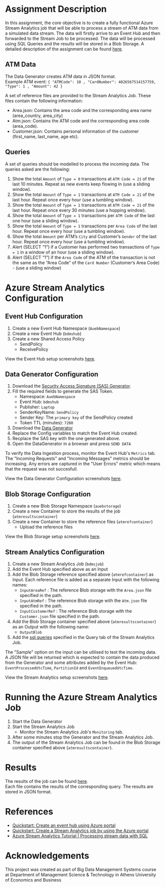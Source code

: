 # Assignment Description

In this assignment, the core objective is to create a fully functional Azure Stream Analytics job that will be able to process a stream of ATM data from a simulated data stream. The data will firstly arrive to an Event Hub and then forwarded to the Stream Job to be processed. The data will be processed using SQL Queries and the results will be stored in a Blob Storage. A detailed description of the assignment can be found [here](Proj4_Stream_Analytics.pdf).


## ATM Data
The Data Generator creates ATM data in JSON format. <br>
Example ATM event: `{ "ATMCode": 10 , "CardNumber": 4026567514157759, "Type": 1 , "Amount": 42 }`

A set of reference files are provided to the Stream Analytics Job. These files contain the following information:
- Area.json: Contains the area code and the corresponding area name (area_country, area_city)
- Atm.json: Contains the ATM code and the corresponding area code (area_code).
- Customer.json: Contains personal information of the customer (first_name, last_name, age etc).

## Queries 

A set of queries should be modelled to process the incoming data. The queries asked are the following:
1. Show the total `Amount` of `Type = 0` transactions at `ATM Code = 21` of the last 10 minutes. Repeat as new events keep flowing in (use a sliding window).
2. Show the total `Amount` of `Type = 1` transactions at `ATM Code = 21` of the last hour. Repeat once every hour
(use a tumbling window).
3. Show the total `Amount` of `Type = 1` transactions at `ATM Code = 21` of the last hour. Repeat once every 30 minutes (use a hopping window).
4. Show the total `Amount` of `Type = 1` transactions per `ATM Code` of the last one hour (use a sliding window).
5. Show the total `Amount` of `Type = 1` transactions per `Area Code` of the last hour. Repeat once every hour (use a tumbling window).
6. Show the total `Amount` per ATM’s `City` and Customer’s `Gender` of the last hour. Repeat once every hour (use a tumbling window).
7. Alert (SELECT “1”) if a Customer has performed two transactions of `Type = 1` in a window of an hour (use a sliding window).
8. Alert (SELECT “1”) if the `Area Code` of the ATM of the transaction is not the same as the “Area Code” of the `Card Number` (Customer’s Area Code) - (use a sliding window)


# Azure Stream Analytics Configuration

## Event Hub Configuration

1. Create a new Event Hub Namespace (`AuebNamespace`)
2. Create a new Event Hub (`bdmshub`)
3. Create a new Shared Access Policy
    - SendPolicy
    - ReceivePolicy

View the Event Hub setup screenshots [here](Setup_Screenshots/EventHub/).

## Data Generator Configuration

1. Download the [Security Access Signature (SAS) Generator](https://github.com/sandrinodimattia/RedDog/releases).
2. Fill the required fields to generate the SAS Token. 
    - Namespace: `AuebNamespace`
    - Event Hub: `bdmshub`
    - Publisher: `Laptop`
    - SenderKeyName: `SendPolicy`
    - Sender Key: The `primary key` of the SendPolicy created
    - Token TTL (minutes): `7200`
3. Download the [Data Generator](https://edu.dmst.aueb.gr/mod/resource/view.php?id=2535)
4. Replace the Config variables to match the Event Hub created.
5. Recplace the SAS key with the one generated above.
6. Open the DataGenerator in a browser and press `SEND DATA`

To verify the Data Ingestion process, monitor the Event Hub's `Metrics` tab. The "Incoming Requests" and "Incoming Messages" metrics should be increasing. Any errors are captured in the "User Errors" metric which means that the request was not succesfull.

View the Data Generator Configuration screenshots [here](DataIngestionScreenshots).

## Blob Storage Configuration

1. Create a new Blob Storage Namespace (`auebstorage`)
2. Create a new Container to store the results of the job (`atmresultscontainer`)
3. Create a new Container to store the reference files (`atmrefcontainer`)
    - Upload the reference files 

View the Blob Storage setup screenshots [here](Setup_Screenshots/BlobStorage/).

## Stream Analytics Configuration

1. Create a new Stream Analytics Job (`bdmsjob`)
2. Add the Event Hub specified above as an Input
3. Add the Blob Storage reference specified above (`atmrefcontainer`) as Input. Each reference file is added as a separate Input with the following names:
    - `InputAreaRef` : The reference Blob storage with the `Area.json` file specified in the path.
    - `InputAtmRef` : The reference Blob storage with the `Atm.json` file specified in the path.
    - `InputCustomerRef` : The reference Blob storage with the `Customer.json` file specified in the path.  
4. Add the Blob Storage container specified above (`atmresultscontainer`) as an Output with the following name:
    - `OutputBlob`
5. Add the [sql queries](atmjob_queries.sql) specified in the Query tab of the Stream Analytics Job.

The "Sample" option on the input can be utilised to test the incoming data. A JSON file will be returned which is expected to contain the data produced from the Generator and some attributes added by the Event Hub: `EventProcessedUtcTime`, `PartitionId` and `EventEnqueuedUtcTime`.


View the Stream Analytics setup screenshots [here](Setup_Screenshots/StreamAnalyticsJob/).

# Running the Azure Stream Analytics Job

1. Start the Data Generator
2. Start the Stream Analytics Job
    - Monitor the Stream Analytics Job's `Monitoring` tab. 
3. After some minutes stop the Generator and the Stream Analytics Job.
4. The output of the Stream Analytics Job can be found in the Blob Storage container specified above (`atmresultscontainer`). 


# Results
The results of the job can be found [here](StreamJobResults/). <br>
Each file contains the results of the corresponding query. The results are stored in JSON format.

# References
- [Quickstart: Create an event hub using Azure portal](https://learn.microsoft.com/en-us/azure/event-hubs/event-hubs-create)
- [Quickstart: Create a Stream Analytics job by using the Azure portal](https://learn.microsoft.com/en-us/azure/stream-analytics/stream-analytics-quick-create-portal)
- [Azure Stream Analytics Tutorial | Processing stream data with SQL](https://www.youtube.com/watch?v=NbGmyjgY0pU&ab_channel=AdamMarczak-AzureforEveryone)

# Acknowledgements
This project was created as part of Big Data Management Systems course at Department of Management Science & Technology in Athens University of Economics and Business